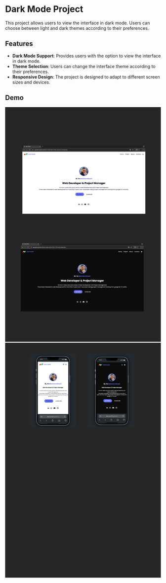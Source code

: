 # Dark Mode Project

This project allows users to view the interface in dark mode. Users can choose between light and dark themes according to their preferences.

## Features

- **Dark Mode Support**: Provides users with the option to view the interface in dark mode.
- **Theme Selection**: Users can change the interface theme according to their preferences.
- **Responsive Design**: The project is designed to adapt to different screen sizes and devices.

## Demo

![Dark Mode Image](https://github.com/BGWEB08/README.md-IMAGES/blob/main/JavaScript%20Trials/Dark%20Mode/darkmode-img.png?raw=true)
![Dark Mode Image](https://github.com/BGWEB08/README.md-IMAGES/blob/main/JavaScript%20Trials/Dark%20Mode/darkmode-img-2.png?raw=true)
